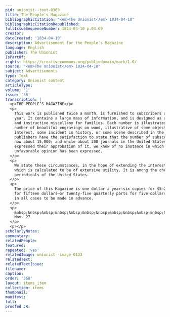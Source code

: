 ```yaml
---
pid: unionist--text-0369
title: The People's Magazine
bibliographicCitation: "<em>The Unionist</em> 1834-04-10"
bibliographicCitationRepublished: 
fullIssueSequenceNumber: 1834-04-10 p.04.69
creator: 
dateCreated: '1834-04-10'
description: Advertisement for the People's Magazine
language: English
publisher: The Unionist
IsPartOf: 
rights: https://creativecommons.org/publicdomain/mark/1.0/
source: "<em>The Unionist</em> 1834-04-10"
subject: Advertisements
type: Text
category: Unionist content
articleType: 
volume: '1'
issue: '36'
transcription: |
  <p>THE PEOPLE’S MAGAZINE</p>
  <p>
    This work is published twice a month, is furnished to subscribers at $1 a
    year. It contains a large mass of information, and is designed as an amusing
    and instructive miscellany for families. Each number is illustrated by a
    number of beautiful engravings on wood, illustrative of some object of
    interest, some incident in history, or some scene described in the work. The
    publishers have the satisfaction to state that the number of subscribers is
    now about 15,000; and while about 200 journals in the United States have
    expressed their approbation of it, we know of no instance in which an
    unfavorable opinion has been expressed.
  </p>
  <p>
    We state these circumstances, in the hope of extending the interest in a work,
    which is calculated to be of extensive utility. It is among the cheapest
    periodicals of the United States.
  </p>
  <p>
    The price of this Magazine is one dollar a year—six copies for $5—20 copies
    for fifteen dollars—or twenty-five quarterly parts for five dollars. Payment
    in all cases to be made in advance.
  </p>
  <p>
    &nbsp;&nbsp;&nbsp;&nbsp;&nbsp;&nbsp;&nbsp;&nbsp;&nbsp;&nbsp;&nbsp;&nbsp;&nbsp;&nbsp;&nbsp;&nbsp;&nbsp;&nbsp;&nbsp;&nbsp;&nbsp;&nbsp;&nbsp;&nbsp;&nbsp;&nbsp;&nbsp;&nbsp;&nbsp;&nbsp;&nbsp;&nbsp;&nbsp;&nbsp;&nbsp;&nbsp;&nbsp;&nbsp;&nbsp;&nbsp;&nbsp;&nbsp;&nbsp;&nbsp;&nbsp;&nbsp;&nbsp;&nbsp;&nbsp;&nbsp;&nbsp;&nbsp;&nbsp;&nbsp;&nbsp;&nbsp;&nbsp;&nbsp;&nbsp;&nbsp;&nbsp;&nbsp;&nbsp;&nbsp;&nbsp;&nbsp;&nbsp;&nbsp;&nbsp;&nbsp;&nbsp;
    Nov. 27
  </p>
  <p></p>
scholarlyNotes: 
commentary: 
relatedPeople: 
featured: 
repeated: 'yes'
relatedImage: unionist--image-0133
relatedText: 
relatedTextIssue: 
filename: 
caption: 
order: '368'
layout: items_item
collection: items
thumbnail: 
manifest: 
full: 
proofed JR: 
---
```

